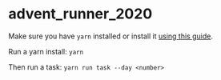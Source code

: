 # advent_runner_2020

Make sure you have `yarn` installed or install it [using this guide](https://classic.yarnpkg.com/en/docs/install).

Run a yarn install: `yarn`

Then run a task: `yarn run task --day <number>`
